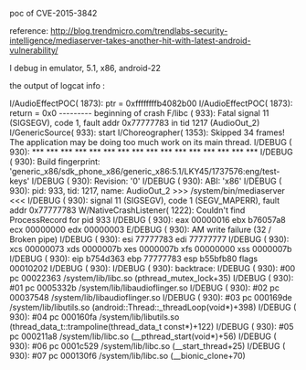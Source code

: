 poc of CVE-2015-3842

reference: http://blog.trendmicro.com/trendlabs-security-intelligence/mediaserver-takes-another-hit-with-latest-android-vulnerability/

I debug in emulator, 5.1, x86, android-22

the output of logcat info :

I/AudioEffectPOC( 1873): ptr = 0xffffffffb4082b00
I/AudioEffectPOC( 1873): return = 0x0
--------- beginning of crash
F/libc    (  933): Fatal signal 11 (SIGSEGV), code 1, fault addr 0x77777783 in tid 1217 (AudioOut_2)
I/GenericSource(  933): start
I/Choreographer( 1353): Skipped 34 frames!  The application may be doing too much work on its main thread.
I/DEBUG   (  930): *** *** *** *** *** *** *** *** *** *** *** *** *** *** *** ***
I/DEBUG   (  930): Build fingerprint: 'generic_x86/sdk_phone_x86/generic_x86:5.1/LKY45/1737576:eng/test-keys'
I/DEBUG   (  930): Revision: '0'
I/DEBUG   (  930): ABI: 'x86'
I/DEBUG   (  930): pid: 933, tid: 1217, name: AudioOut_2  >>> /system/bin/mediaserver <<<
I/DEBUG   (  930): signal 11 (SIGSEGV), code 1 (SEGV_MAPERR), fault addr 0x77777783
W/NativeCrashListener( 1222): Couldn't find ProcessRecord for pid 933
I/DEBUG   (  930):     eax 00000016  ebx b76057a8  ecx 00000000  edx 00000003
E/DEBUG   (  930): AM write failure (32 / Broken pipe)
I/DEBUG   (  930):     esi 77777783  edi 77777777
I/DEBUG   (  930):     xcs 00000073  xds 0000007b  xes 0000007b  xfs 00000000  xss 0000007b
I/DEBUG   (  930):     eip b754d363  ebp 77777783  esp b55bfb80  flags 00010202
I/DEBUG   (  930):
I/DEBUG   (  930): backtrace:
I/DEBUG   (  930):     #00 pc 00022363  /system/lib/libc.so (pthread_mutex_lock+35)
I/DEBUG   (  930):     #01 pc 0005332b  /system/lib/libaudioflinger.so
I/DEBUG   (  930):     #02 pc 00037548  /system/lib/libaudioflinger.so
I/DEBUG   (  930):     #03 pc 000169de  /system/lib/libutils.so (android::Thread::_threadLoop(void*)+398)
I/DEBUG   (  930):     #04 pc 000160fa  /system/lib/libutils.so (thread_data_t::trampoline(thread_data_t const*)+122)
I/DEBUG   (  930):     #05 pc 000211a8  /system/lib/libc.so (__pthread_start(void*)+56)
I/DEBUG   (  930):     #06 pc 0001c529  /system/lib/libc.so (__start_thread+25)
I/DEBUG   (  930):     #07 pc 000130f6  /system/lib/libc.so (__bionic_clone+70)
